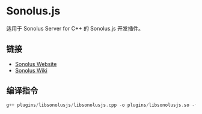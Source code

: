 # Sonolus.js

适用于 Sonolus Server for C++ 的 Sonolus.js 开发插件。

## 链接

- [Sonolus Website](https://sonolus.com/)
- [Sonolus Wiki](https://wiki.sonolus.com/)

## 编译指令

```cpp
g++ plugins/libsonolusjs/libsonolusjs.cpp -o plugins/libsonolusjs.so -fPIC -shared -std=c++17
```
